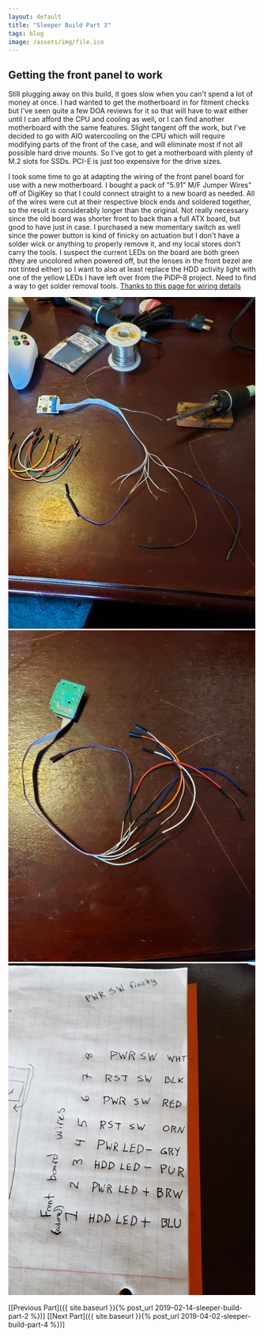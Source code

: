 ```yaml
---
layout: default
title: "Sleeper Build Part 3"
tags: blog
image: /assets/img/file.ico
---
```


## Getting the front panel to work
Still plugging away on this build, it goes slow when you can't spend a lot of money at once. I had wanted to get the motherboard in for fitment checks but I've seen quite a few DOA reviews for it so that will have to wait either until I can afford the CPU and cooling as well, or I can find another motherboard with the same features. Slight tangent off the work, but I've decided to go with AIO watercooling on the CPU which will require modifying parts of the front of the case, and will eliminate most if not all possible hard drive mounts. So I've got to get a motherboard with plenty of M.2 slots for SSDs. PCI-E is just too expensive for the drive sizes.


I took some time to go at adapting the wiring of the front panel board for use with a new motherboard. I bought a pack of "5.91" M/F Jumper Wires" off of DigiKey so that I could connect straight to a new board as needed. All of the wires were cut at their respective block ends and soldered together, so the result is considerably longer than the original. Not really necessary since the old board was shorter front to back than a full ATX board, but good to have just in case. I purchased a new momentary switch as well since the power button is kind of finicky on actuation but I don't have a solder wick or anything to properly remove it, and my local stores don't carry the tools. I suspect the current LEDs on the board are both green (they are uncolored when powered off, but the lenses in the front bezel are not tinted either) so I want to also at least replace the HDD activity light with one of the yellow LEDs I have left over from the PiDP-8 project. Need to find a way to get solder removal tools.
[Thanks to this page for wiring details](https://www.roberthancock.com/dell/fpconn.htm)

![Starting to solder](/images/sleeper-pc/3/solder-start.png)
![Wiring complete](/images/sleeper-pc/3/solder-finish.png)
![My notes](/images/sleeper-pc/3/notebook.png)

[[Previous Part]({{ site.baseurl }}{% post_url 2019-02-14-sleeper-build-part-2 %})] [[Next Part]({{ site.baseurl }}{% post_url 2019-04-02-sleeper-build-part-4 %})]
